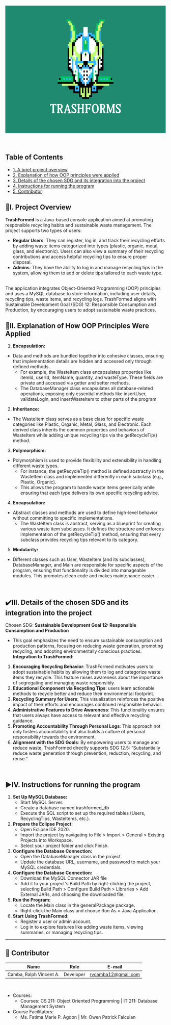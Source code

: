 <p align = "center">
  <img src = "TrashForms Logo.png" width = "1000" height = "400" alt="LogoInsert"> 
</p>

<br>

## Table of Contents
-  [1. A brief project overview](#proj-overview)
-  [2. Explanation of how OOP principles were applied](#explanation-oop)
-  [3. Details of the chosen SDG and its integration into the project](#chosen-sdg)
-  [4. Instructions for running the program](#instruc-run)
-  [5. Contributor](#contrib)

## <a id = "proj-overview"> 📖I. Project Overview</a> 
<b>TrashFormed</b> is a Java-based console application aimed at promoting responsible recycling habits and sustainable waste management. The project supports two types of users:
- <b>Regular Users</b>: They can register, log in, and track their recycling efforts by adding waste items categorized into types (plastic, organic, metal, glass, and electronic). Users can also view a summary of their recycling contributions and access helpful recycling tips to ensure proper disposal.
- <b>Admins</b>: They have the ability to log in and manage recycling tips in the system, allowing them to add or delete tips tailored to each waste type.
<br>
The application integrates Object-Oriented Programming (OOP) principles and uses a MySQL database to store information, including user details, recycling tips, waste items, and recycling logs. TrashFormed aligns with Sustainable Development Goal (SDG) 12: Responsible Consumption and Production, by encouraging users to adopt sustainable waste practices.
<br>

## <a id = "explanation-oop"> 📌II. Explanation of How OOP Principles Were Applied</a>
1. <b>Encapsulation:</b>
- Data and methods are bundled together into cohesive classes, ensuring that implementation details are hidden and accessed only through defined methods.
  - For example, the WasteItem class encapsulates properties like itemId, userId, itemName, quantity, and wasteType. These fields are private and accessed via getter and setter methods.
  - The DatabaseManager class encapsulates all database-related operations, exposing only essential methods like insertUser, validateLogin, and insertWasteItem to other parts of the program.
2. <b>Inheritance:</b>
- The WasteItem class serves as a base class for specific waste categories like Plastic, Organic, Metal, Glass, and Electronic. Each derived class inherits the common properties and behaviors of WasteItem while adding unique recycling tips via the getRecycleTip() method.
3. <b>Polymorphism:</b>
- Polymorphism is used to provide flexibility and extensibility in handling different waste types.
  - For instance, the getRecycleTip() method is defined abstractly in the WasteItem class and implemented differently in each subclass (e.g., Plastic, Organic).
  - This allows the program to handle waste items generically while ensuring that each type delivers its own specific recycling advice.
4. <b>Encapsulation:</b>
- Abstract classes and methods are used to define high-level behavior without committing to specific implementations.
  - The WasteItem class is abstract, serving as a blueprint for creating various waste item subclasses. It defines the structure and enforces implementation of the getRecycleTip() method, ensuring that every subclass provides recycling tips relevant to its category.
5. <b>Modularity:</b>
- Different classes such as User, WasteItem (and its subclasses), DatabaseManager, and Main are responsible for specific aspects of the program, ensuring that functionality is divided into manageable modules. This promotes clean code and makes maintenance easier.
<br>

## <a id = "chosen-sdg"> ✔️III. Details of the chosen SDG and its integration into the project</a>
Chosen SDG: <b>Sustainable Development Goal 12: Responsible Consumption and Production</b>
- This goal emphasizes the need to ensure sustainable consumption and production patterns, focusing on reducing waste generation, promoting recycling, and adopting environmentally conscious practices.
<b>Integration to TrashFormed</b>:
1. <b>Encouraging Recycling Behavior</b>: TrashFormed motivates users to adopt sustainable habits by allowing them to log and categorize waste items they recycle. This feature raises awareness about the importance of segregating and managing waste responsibly.
2. <b>Educational Component via Recycling Tips</b>: users learn actionable methods to recycle better and reduce their environmental footprint.
3. <b>Recycling Summary for Users</b>: This visualization reinforces the positive impact of their efforts and encourages continued responsible behavior.
4. <b>Administrative Features to Drive Awareness</b>: This functionality ensures that users always have access to relevant and effective recycling guidance.
5. <b>Promoting Accountability Through Personal Logs</b>: This approach not only fosters accountability but also builds a culture of personal responsibility towards the environment.
6. <b>Alignment with the SDG Goals</b>: By empowering users to manage and reduce waste, TrashFormed directly supports SDG 12.5: “Substantially reduce waste generation through prevention, reduction, recycling, and reuse.”
<br>

## <a id = "instruc-run"> ▶️IV. Instructions for running the program</a>
1. <b>Set Up MySQL Database:</b>
   - Start MySQL Server.
   - Create a database named trashformed_db
   - Execute the SQL script to set up the required tables (Users, RecyclingTips, WasteItems, etc.).
2. <b>Prepare the Eclipse Project:</b>
   - Open Eclipse IDE 2020.
   - Import the project by navigating to File > Import > General > Existing Projects into Workspace.
   - Select your project folder and click Finish.
3. <b>Configure the Database Connection:</b>
   - Open the DatabaseManager class in the project.
   - Update the database URL, username, and password to match your MySQL credentials.
4. <b>Configure the Database Connection:</b>
   - Download the MySQL Connector JAR file
   - Add it to your project's Build Path by right-clicking the project, selecting Build Path > Configure Build Path > Libraries > Add External JARs, and choosing the downloaded file.
5. <b>Run the Program:</b>
   - Locate the Main class in the generalPackage package.
   - Right-click the Main class and choose Run As > Java Application.
6. <b>Start Using TrashFormed:</b>
   - Register a user or admin account.
   - Log in to explore features like adding waste items, viewing summaries, or managing recycling tips.

---

##  <a id = "contrib"> 👷‍ Contributor </a> <br>

| Name | Role | E-mail | 
| --- | --- | --- | 
| Camba, Ralph Vincent A.| Developer | rvcamba12@gmail.com | 

<br>

- Courses:
  - Courses: CS 211: Object Oriented Programming | IT 211: Database Management System
- Course Facilitators:
  - Ms. Fatima Marie P. Agdon | Mr. Owen Patrick Falculan

 




  
  

